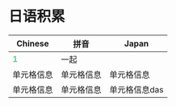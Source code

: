 # 日语积累



| Chinese                                                 | 拼音       | Japan         |
| ------------------------------------------------------- | ---------- | ------------- |
| <font color=#66CC99 style=" font-weight:bold;">1</font> | 一起       |               |
| 单元格信息                                              | 单元格信息 | 单元格信息    |
| 单元格信息                                              | 单元格信息 | 单元格信息das |

